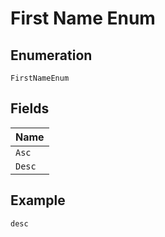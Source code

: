
# First Name Enum

## Enumeration

`FirstNameEnum`

## Fields

| Name |
|  --- |
| `Asc` |
| `Desc` |

## Example

```
desc
```

